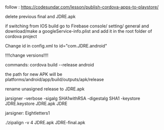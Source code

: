 follow : https://codesundar.com/lesson/publish-cordova-apps-to-playstore/

delete previous final and JDRE.apk

if switching from IOS build go to Firebase console/ setting/ general and download/make a googleService-info.plist and add it in the root folder of cordova project

Change id in config.xml to id="com.JDRE.android"

!!!!change versions!!!!

commands:
cordova build --release android

the path for new APK will be platforms/android/app/build/outputs/apk/release

rename unasigned release to JDRE.apk

jarsigner -verbose -sigalg SHA1withRSA -digestalg SHA1 -keystore JDRE.keystore JDRE.apk JDRE

jarsigner: Eightletters1  


./zipalign -v 4 JDRE.apk JDRE-final.apk
